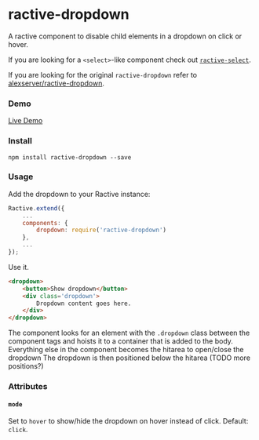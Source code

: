 # ractive-dropdown

A ractive component to disable child elements in a dropdown on click or hover.

If you are looking for a `<select>`-like component check out [`ractive-select`](https://github.com/JonDum/ractive-dropdown).

If you are looking for the original `ractive-dropdown` refer to [alexserver/ractive-dropdown](https://github.com/alexserver/ractive-dropdown).

### Demo

[Live Demo](http://jondum.github.com/ractive-dropdown/demo/)

### Install


```
npm install ractive-dropdown --save
```

### Usage

Add the dropdown to your Ractive instance:

```js
Ractive.extend({
    ...
    components: {
        dropdown: require('ractive-dropdown')
    },
    ...
});
```

Use it.

```html
<dropdown>
	<button>Show dropdown</button>
	<div class='dropdown'>
		Dropdown content goes here.
	</div>
</dropdown>
```

The component looks for an element with the `.dropdown` class between the component tags and hoists it to a container that is added to the body.
Everything else in the component becomes the hitarea to open/close the dropdown
The dropdown is then positioned below the hitarea (TODO more positions?)


### Attributes


#### `mode`

Set to `hover` to show/hide the dropdown on hover instead of click. Default: `click`.
